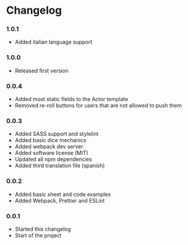 # Changelog

### 1.0.1
- Added italian language support

### 1.0.0
- Released first version

### 0.0.4

- Added most static fields to the Actor template
- Removed re-roll buttons for users that are not allowed to push them

### 0.0.3

- Added SASS support and stylelint
- Added basic dice mechanics
- Added webpack dev server
- Added software license (MIT)
- Updated all npm dependencies
- Added third translation file (spanish)

### 0.0.2

- Added basic sheet and code examples
- Added Webpack, Prettier and ESLint

### 0.0.1

- Started this changelog
- Start of the project
